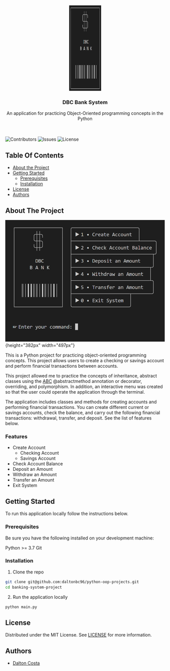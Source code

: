 <br/>
<p align="center">
  <a href="https://github.com/daltonbc96/python-oop-projects">
    <img src="images/logo.png" alt="Logo" width="101" height="269">
  </a>
  <h3 align="center">DBC Bank System</h3>

  <p align="center">
    An application for practicing Object-Oriented programming concepts in the Python
    <br/>
    <br/>
    <br/>

  </p>
</p>


![Contributors](https://img.shields.io/github/contributors/daltonbc96/python-oop-projects?color=dark-green) 
![Issues](https://img.shields.io/github/issues/daltonbc96/python-oop-projects) ![License](https://img.shields.io/github/license/daltonbc96/python-oop-projects) 

## Table Of Contents

* [About the Project](#about-the-project)
* [Getting Started](#getting-started)
  * [Prerequisites](#prerequisites)
  * [Installation](#installation)
* [License](#license)
* [Authors](#authors)

## About The Project

![Main Menu](images/mainMenu.png){height="382px" width="497px"}

This is a Python project for practicing object-oriented programming concepts. This project allows users to create a checking or savings account and perform financial transactions between accounts.

This project allowed me to practice the concepts of inheritance, abstract classes using the [ABC](https://docs.python.org/3/library/abc.html) @abstractmethod annotation or decorator, overriding, and polymorphism. In addition, an interactive menu was created so that the user could operate the application through the terminal.

The application includes classes and methods for creating accounts and performing financial transactions. You can create different current or savings accounts, check the balance, and carry out the following financial transactions: withdrawal, transfer, and deposit. See the list of features below. 

### Features 

- Create Account
  - Checking Account
  - Savings Account
- Check Account Balance
- Deposit an Amount
- Withdraw an Amount
- Transfer an Amount 
- Exit System


## Getting Started

To run this application locally follow the instructions below. 

### Prerequisites

Be sure you have the following installed on your development machine:

Python >= 3.7
Git


### Installation

1. Clone the repo

```sh
git clone git@github.com:daltonbc96/python-oop-projects.git
cd banking-system-project
```

2. Run the application locally

```sh
python main.py
```




## License

Distributed under the MIT License. See [LICENSE](https://github.com/daltonbc96/python-oop-projects/blob/master/LICENSE.md) for more information.

## Authors

* [Dalton Costa](https://github.com/daltonbc96)